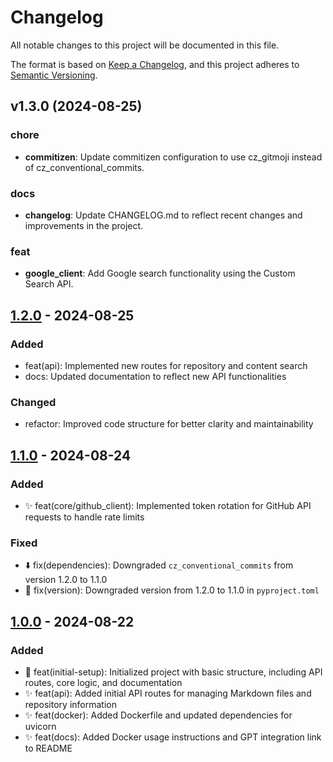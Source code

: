 # Changelog

All notable changes to this project will be documented in this file.

The format is based on [Keep a Changelog](https://keepachangelog.com/en/1.0.0/),
and this project adheres to [Semantic Versioning](https://semver.org/spec/v2.0.0.html).

## v1.3.0 (2024-08-25)

### chore

- **commitizen**: Update commitizen configuration to use cz_gitmoji instead of cz_conventional_commits.

### docs

- **changelog**: Update CHANGELOG.md to reflect recent changes and improvements in the project.

### feat

- **google_client**: Add Google search functionality using the Custom Search API.

## [1.2.0] - 2024-08-25

### Added

- feat(api): Implemented new routes for repository and content search
- docs: Updated documentation to reflect new API functionalities

### Changed

- refactor: Improved code structure for better clarity and maintainability

## [1.1.0] - 2024-08-24

### Added

- ✨ feat(core/github_client): Implemented token rotation for GitHub API requests to handle rate limits

### Fixed

- ⬇️ fix(dependencies): Downgraded `cz_conventional_commits` from version 1.2.0 to 1.1.0
- 🔖 fix(version): Downgraded version from 1.2.0 to 1.1.0 in `pyproject.toml`

## [1.0.0] - 2024-08-22

### Added

- 🎉 feat(initial-setup): Initialized project with basic structure, including API routes, core logic, and documentation
- ✨ feat(api): Added initial API routes for managing Markdown files and repository information
- ✨ feat(docker): Added Dockerfile and updated dependencies for uvicorn
- ✨ feat(docs): Added Docker usage instructions and GPT integration link to README

[1.2.0]: https://github.com/caiolombello/doclearn/compare/v1.1.0...v1.2.0
[1.1.0]: https://github.com/caiolombello/doclearn/compare/v1.0.0...v1.1.0
[1.0.0]: https://github.com/caiolombello/doclearn/releases/tag/v1.0.0